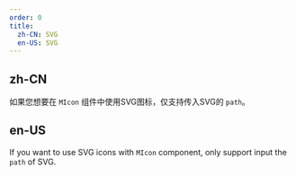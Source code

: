 ```yaml
---
order: 0
title:
  zh-CN: SVG
  en-US: SVG
---
```


## zh-CN

如果您想要在 `MIcon` 组件中使用SVG图标，仅支持传入SVG的 `path`。

## en-US

If you want to use SVG icons with `MIcon` component, only support input the `path` of SVG.
